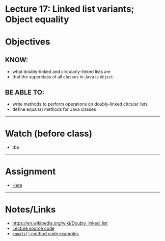 # Lecture 17: Linked list variants; Object equality

# Objectives

## KNOW:
- what doubly-linked and circularly-linked lists are
- that the superclass of all classes in Java is `Object`
  
## BE ABLE TO:
- write methods to perform operations on doubly-linked circular lists
- define equals() methods for Java classes


---
# Watch (before class)

- tba

---
# Assignment

- [Here](work/hw17.md)


---
# Notes/Links

- https://en.wikipedia.org/wiki/Doubly_linked_list
- [Lecture source code](final/)
- [`equals()` method code examples](../lec17a-equality/final/)


